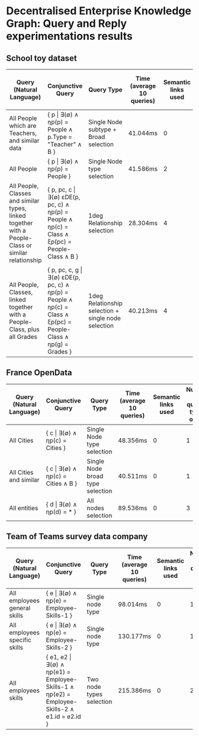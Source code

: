# Decentralised Enterprise Knowledge Graph: Query and Reply experimentations results

## School toy dataset

| Query (Natural Language) | Conjunctive Query | Query Type | Time (average 10 queries) | Semantic links used | Number of queried types on BV | Number of queried types on GS | Grouped results | Reply volume (number of elements) |
|---|---|---|---|---|---|---|---|---|
| All People which are Teachers, and similar data | { p \| ∃(∅) ∧ ηp(p) = People ∧ p.Type = "Teacher" ∧ B } | Single Node subtype + Broad selection | 41.044ms | 0 | 1 | 1 | 0 | 4 |
| All People | { p \| ∃(∅) ∧ ηp(p) = People } | Single Node type selection | 41.586ms | 2 | 1 | 3 | 2 | 7 |
| All People, Classes and similar types, linked together with a People-Class or similar relationship | { p, pc, c \| ∃(∅) εDE(p, pc, c) ∧ ηp(p) = People ∧ ηp(c) = Class ∧ ξp(pc) = People-Class ∧ B } | 1deg Relationship selection | 28.304ms | 4 | 3 | 7 | 2 | 10 |
| All People, Classes, linked together with a People-Class, plus all Grades | { p, pc, c, g \| ∃(∅) εDE(p, pc, c) ∧ ηp(p) = People ∧ ηp(c) = Class ∧ ξp(pc) = People-Class ∧ ηp(g) = Grades } | 1deg Relationship selection + single node selection | 40.213ms | 4 | 4 | 8 | 2 | 12 |

## France OpenData

| Query (Natural Language) | Conjunctive Query | Query Type | Time (average 10 queries) | Semantic links used | Number of queried types on BV | Number of queried types on GS | Grouped results | Reply volume (number of elements) |
|---|---|---|---|---|---|---|---|---|
| All Cities | { c \| ∃(∅) ∧ ηp(c) = Cities } | Single Node type selection | 48.356ms | 0 | 1 | 1 | 0 | 37 |
| All Cities and similar | { c \| ∃(∅) ∧ ηp(c) = Cities ∧ B } | Single Node broad type selection | 40.511ms | 0 | 1 | 1 | 0 | 37 |
| All entities | { d \| ∃(∅) ∧ ηp(d) = * } | All nodes selection | 89.536ms | 0 | 3 | 3 | 0 | 2366 |

## Team of Teams survey data company

| Query (Natural Language) | Conjunctive Query | Query Type | Time (average 10 queries) | Semantic links used | Number of queried types on BV | Number of queried types on GS | Grouped results | Reply volume (number of elements) |
|---|---|---|---|---|---|---|---|---|
| All employees general skills | { e \| ∃(∅) ∧ ηp(e) = Employee-Skills-1 } | Single node type | 98.014ms | 0 | 1 | 1 | 0 | 34 |
| All employees specific skills | { e \| ∃(∅) ∧ ηp(e) = Employee-Skills-2 } | Single node type | 130.177ms | 0 | 1 | 1 | 0 | 40 |
| All employees skills | { e1, e2 \| ∃(∅) ∧ ηp(e1) = Employee-Skills-1 ∧ ηp(e2) = Employee-Skills-2 ∧ e1.id = e2.id } | Two node types selection | 215.386ms | 0 | 2 | 2 | 0 | 68 |
